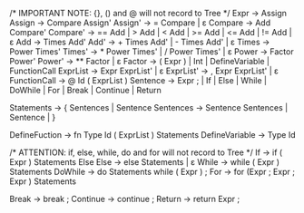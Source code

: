 /* IMPORTANT NOTE: {}, () and @ will not record to Tree */
Expr -> Assign
Assign -> Compare Assign'
Assign' -> = Compare | ε
Compare -> Add Compare'
Compare' -> == Add | > Add | < Add | >= Add |  <= Add | != Add | ε
Add   -> Times Add'
Add'  -> + Times Add' | - Times Add' | ε
Times   -> Power Times'
Times'  -> * Power Times' | / Power Times' | ε
Power   -> Factor Power'
Power'  -> ** Factor | ε
Factor -> ( Expr ) | Int | DefineVariable | FunctionCall
ExprList -> Expr ExprList' | ε
ExprList' -> , Expr ExprList' | ε
FunctionCall -> @ Id ( ExprList )
Sentence -> Expr ; | If | Else | While | DoWhile | For | Break | Continue | Return

Statements -> { Sentences | Sentence
Sentences -> Sentence Sentences | Sentence | }

DefineFuction -> fn Type Id ( ExprList ) Statements
DefineVariable -> Type Id

/* ATTENTION: if, else, while, do and for will not record to Tree */
If -> if ( Expr ) Statements Else
Else -> else Statements | ε
While -> while ( Expr ) Statements
DoWhile -> do Statements while ( Expr ) ;
For -> for (Expr ; Expr ; Expr ) Statements

Break -> break ;
Continue -> continue ;
Return -> return Expr ;
